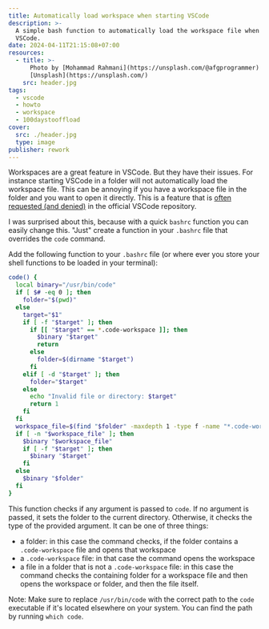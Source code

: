 ```yaml
---
title: Automatically load workspace when starting VSCode
description: >-
  A simple bash function to automatically load the workspace file when starting
  VSCode.
date: 2024-04-11T21:15:08+07:00
resources:
  - title: >-
      Photo by [Mohammad Rahmani](https://unsplash.com/@afgprogrammer) via
      [Unsplash](https://unsplash.com/)
    src: header.jpg
tags:
  - vscode
  - howto
  - workspace
  - 100daystooffload
cover:
  src: ./header.jpg
  type: image
publisher: rework
---
```


Workspaces are a great feature in VSCode. But they have their issues. For instance starting VSCode in a folder will not automatically load the workspace file. This can be annoying if you have a workspace file in the folder and you want to open it directly. This is a feature that is [often requested (and denied)](https://github.com/microsoft/vscode/issues/64565) in the official VSCode repository.

I was surprised about this, because with a quick `bashrc` function you can easily change this. "Just" create a function in your `.bashrc` file that overrides the `code` command.

Add the following function to your `.bashrc` file (or where ever you store your shell functions to be loaded in your terminal):

```bash
code() {
  local binary="/usr/bin/code"
  if [ $# -eq 0 ]; then
    folder="$(pwd)"
  else
    target="$1"
    if [ -f "$target" ]; then
      if [[ "$target" == *.code-workspace ]]; then
        $binary "$target"
        return
      else
        folder=$(dirname "$target")
      fi
    elif [ -d "$target" ]; then
      folder="$target"
    else
      echo "Invalid file or directory: $target"
      return 1
    fi
  fi
  workspace_file=$(find "$folder" -maxdepth 1 -type f -name "*.code-workspace" | head -n 1)
  if [ -n "$workspace_file" ]; then
    $binary "$workspace_file"
    if [ -f "$target" ]; then
      $binary "$target"
    fi
  else
    $binary "$folder"
  fi
}
```

This function checks if any argument is passed to `code`. If no argument is passed, it sets the folder to the current directory. Otherwise, it checks the type of the provided argument. It can be one of three things:

* a folder: in this case the command checks, if the folder contains a `.code-workspace` file and opens that workspace
* a `.code-workspace` file: in that case the command opens the workspace
* a file in a folder that is not a `.code-workspace` file: in this case the command checks the containing folder for a workspace file and then opens the workspace or folder, and then the file itself.

Note: Make sure to replace `/usr/bin/code` with the correct path to the `code` executable if it's located elsewhere on your system. You can find the path by running `which code`.
